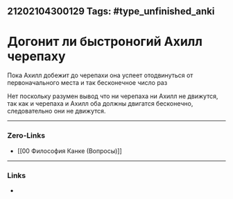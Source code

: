 21202104300129
Tags: #type_unfinished_anki 
---
# Догонит ли быстроногий Ахилл черепаху 

Пока Ахилл добежит до черепахи она успеет отодвинуться от первоначального места и так бесконечное число раз

Нет поскольку разумен вывод что ни черепаха ни Ахилл не движутся, так как и черепаха и Ахилл оба должны двигатся бесконечно, следовательно они не движутся.

---
### Zero-Links
- [[00 Философия Канке (Вопросы)]]
---
### Links
-